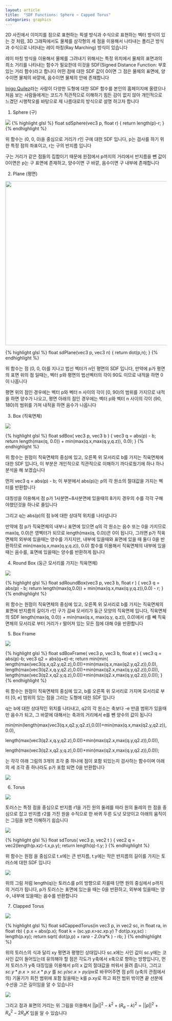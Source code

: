 ```yaml
---
layout: article
title:  "SDF Functions: Sphere ~ Capped Torus"
categories: graphics
---
```

2D 사진에서 이미지를 점으로 표현하는 픽셀 방식과 수식으로 표현하는 벡터 방식이 있는 것 처럼, 3D 그래픽에서도 물체를 삼각형의 세 점을 이용해서 나타내는 폴리곤 방식과 수식으로 나타내는 레이 마칭(Ray Marching) 방식이 있습니다

레이 마칭 방식을 이용해서 물체를 그려내기 위해서는 특정 위치에서 물체의 표면과의 최소 거리를 나타내는 함수가 필요한데 이것을 SDF(Signed Distance Function: 부호 있는 거리 함수)라고 합니다
어떤 점에 대한 SDF 값이 0이면 그 점은 물체의 표면에, 양수이면 물체의 바깥에, 음수이면 물체의 안에 존재합니다

[Inigo Quilez](https://iquilezles.org/articles/distfunctions/)라는 사람이 다양한 도형에 대한 SDF 함수를 본인의 홈페이지에 올렸으나 처음 보는 사람들에게는 코드가 직관적으로 이해하기 힘든 감이 없지 않아 개인적으로 느겼던 시행착오를 바탕으로 제 나름대로의 방식으로 설명 하고자 합니다

1. Sphere (구)

<img src = "/IMGS/iq_analyze_1/1_sphere.png">
{% highlight glsl %}
float sdSphere(vec3 p, float r)
{
  return length(p)-r;
}
{% endhighlight %}

위 함수는 (0, 0, 0)을 중심으로 거리가 r인 구에 대한 SDF 입니다, p는 검사를 하기 위한 특정 점의 좌표이고, r는 구의 반지름 입니다

구는 거리가 같은 점들의 집합이기 때문에 원점에서 p까지의 거리에서 반지름을 뺀 값이 0이면은 p는 구 표면에 존재하고, 양수이면 구 바깥, 음수이면 구 내부에 존재합니다

2. Plane (평면)

<img src = "https://upload.wikimedia.org/wikipedia/commons/thumb/f/f9/Plane_equation_qtl3.svg/1920px-Plane_equation_qtl3.svg.png" width = "512px" height = "512px">

{% highlight glsl %}
float sdPlane(vec3 p, vec3 n)
{
  return dot(p,n);
}
{% endhighlight %}

위 함수는 점 (0, 0, 0)를 지나고 법선 벡터가 n인 평면의 SDF 입니다, 만약에 p가 평면의 표면 위의 점 일때는, 벡터 p와 평면의 법선벡터의 각이 90도 이므로 내적을 하면 0이 나옵니다

평면 위의 점인 경우에는 벡터 p와 벡터 n 사이의 각이 [0, 90)의 범위를 가지므로 내적을 하면 양수가 나오고, 평면 아래의 점인 경우에는 벡터 p와 벡터 n 사이의 각이 (90, 180)의 범위를 가져 내적을 하면 음수가 나옵니다

 3. Box (직육면체)

<img src = "/IMGS/iq_analyze_1/2_box.png">

{% highlight glsl %}
float sdBox( vec3 p, vec3 b )
{
  vec3 q = abs(p) - b;
  return length(max(q, 0.0)) + min(max(q.x,max(q.y,q.z)), 0.0);
}
{% endhighlight %}

위 함수는 원점이 직육면체의 중심에 있고, 오른쪽 위 모서리로 b를 가지는 직육면체에 대한 SDF 입니다, 이 부분은 개인적으로 직관적으로 이해하기 까다로웠기에 하나 하나 분석을 해 보겠습니다

먼저 vec3 q = abs(p) - b; 이 부분에서 abs(p)는 p의 각 원소의 절대값을 가지는 벡터를 반환합니다

대칭성을 이용해서 점 p가 1사분면~8사분면에 있을때의 8가지 경우의 수를 각각 구해야했던것을 하나로 줄입니다

그리고 q는 abs(p)의 점 b에 대한 상대적 위치를 나타냅니다

만약에 점 p가 직육면체의 내부나 표면에 있으면 q의 각 원소는 음수 또는 0을 가지므로 max(q, 0.0)은 영벡터가 되므로 length(max(q, 0.0))은 0이 됩니다, 그러면 p가 직육면체의 외부에 있을때는 양수를 가지지만, 내부에 있을때와 표면에 있을 때 둘다 0을 반환하므로 min(max(q.x,max(q.y,q.z)), 0.0) 함수를 이용해서 직육면체의 내부에 있을때는 음수를, 표면에 있을때는 양수를 반환하게 됩니다

 4. Round Box (둥근 모서리를 가지는 직육면체)

<img src = "/IMGS/iq_analyze_1/3_roundBox.png">

{% highlight glsl %}
float sdRoundBox(vec3 p, vec3 b, float r )
{
  vec3 q = abs(p) - b;
  return length(max(q,0.0)) + min(max(q.x,max(q.y,q.z)),0.0) - r;
}
{% endhighlight %}

위 함수는 원점이 직육면체의 중심에 있고, 오른쪽 위 모서리로 b를 가지는 직육면체의 표면에 반지름의 길이가 r인 구가 감싸 모서리가 둥근 모양의 직육면체 입니다, 직육면체의 SDF length(max(q, 0.0)) + min(max(q.x, max(q.y, q.z)), 0.0)에서 r를 빼 직육면체의 모서리로 부터 거리가 r 떨어져 있는 모든 점에 대해 0을 반환합니다

 5. Box Frame

<img src = "/IMGS/iq_analyze_1/4_boxFrame.png">

{% highlight glsl %}
float sdBoxFrame( vec3 p, vec3 b, float e )
{
	vec3 q = abs(p)-b;
	vec3 q2 = abs(q+e)-e;
	return min(min(
      length(max(vec3(q.x,q2.y,q2.z),0.0))+min(max(q.x,max(q2.y,q2.z)),0.0),
      length(max(vec3(q2.x,q.y,q2.z),0.0))+min(max(q2.x,max(q.y,q2.z)),0.0)),
      length(max(vec3(q2.x,q2.y,q.z),0.0))+min(max(q2.x,max(q.y,q2.z)),0.0));
}
{% endhighlight %}

위 함수는 원점이 직육면체의 중심에 있고, b를 오른쪽 위 모서리로 가지며 모서리로 부터 [0, e] 범위의 있는 점을 그리는 도형에 대한 SDF 입니다

q는 b에 대한 상대적인 위치를 나타내고, q2의 각 원소는 축보다 -e 만큼 범위가 있을때만 음수가 되고, 그 바깥에 대해서는 축과의 거리에서 e를 뺀 양수의 값이 됩니다

 min(min(length(max(vec3(q.x,q2.y,q2.z),0.0))+min(max(q.x,max(q2.y,q2.z)),0.0),

 length(max(vec3(q2.x,q.y,q2.z),0.0))+min(max(q2.x,max(q.y,q2.z)),0.0)),

 length(max(vec3(q2.x,q2.y,q.z),0.0))+min(max(q2.x,max(q.y,q2.z)),0.0));

는 각각 아래 그림의 3개의 조각 중 하나에 점이 포함 되있는지 검사하는 함수이며 아래의 세 조각 중 하나라도 p가 포함 되면 0을 반환합니다

<img src = "/IMGS/iq_analyze_1/boxframe_explaine.png">

 6. Torus

<img src = "/IMGS/iq_analyze_1/5_torus.png">

토러스는 특정 점을 중심으로 반지름 r1을 가진 원의 둘레를 따라 원의 둘레의 한 점을 중심으로 잡고 반지름 r2를 가진 원을 수직으로 한 바퀴 두른 도넛 모양이고 아래의 움직이는 그림을 보면 이해하기 쉽습니다

<img src = "https://upload.wikimedia.org/wikipedia/commons/e/e7/Sphere-like_degenerate_torus.gif">

{% highlight glsl %}
float sdTorus( vec3 p, vec2 t )
{
  vec2 q = vec2(length(p.xz)-t.x,p.y);
  return length(q)-t.y;
}
{% endhighlight %}

위 함수는 원점 을 중심으로 t.x에는 큰 반지름, t.y에는 작은 반지름의 길이를 가지는 토러스에 대한 SDF 입니다

<img src = "/IMGS/iq_analyze_1/torus_explaine.png">

위의 그림 처럼 length(q)는 토러스를 p의 방향으로 자를때 단면 원의 중심에서 p까지의 거리가 됩니다, p가 토러스는 표면에 있는을 때는 0을 반환하고, 외부에 있을때는 양수, 내부에 있을때는 음수를 반환합니다

 7. Clapped Torus

 <img src = "/IMGS/iq_analyze_1/6_clappedTorus.png">

{% highlight glsl %}
float sdCappedTorus(in vec3 p, in vec2 sc, in float ra, in float rb)
{
  p.x = abs(p.x);
  float k = (sc.y*p.x>sc.x*p.y) ? dot(p.xy,sc) : length(p.xy);
  return sqrt( dot(p,p) + ra*ra - 2.0*ra*k ) - rb;
}
{% endhighlight %}

위의 토러스의 식과 달리 xy 평면과 평행인 상태입니다 sc.x에는 사인 값이 sc.y에는 코사인 값이 들어있는데 유의해야 할 점은 각도가 y축에서 x축으로 향하는 방향입니다, 먼저 토러스가 y축 대칭임을 이용해서 p의 x 값의 절대값을 씌워서 올려 줍니다, 그리고 $sc.y * p.x > sc.x * p.y$ 를 $sc.y / sc.x > py / px$로 바꾸어주면 점 p의 (y축의 관점에서의) 기울기가 회전 범위에 포함 됬을때는 k를 p.xy로 하고 회전 범위 밖이면 끝 선분에 수선을 그은 길이임을 알 수 있습니다

<img src = "/IMGS/iq_analyze_1/clappedtorus_explaine.png">

그리고 점과 표면의 거리는 위 그림을 이용해서 $||p||^2 - k^2 + (R_a-k)^2 = ||p||^2 + R_a^2 - 2R_aK$ 임을 알 수 있습니다